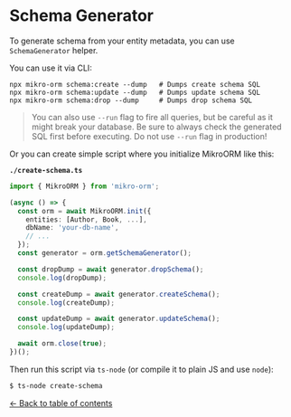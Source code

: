 ---
---

# Schema Generator

To generate schema from your entity metadata, you can use `SchemaGenerator` helper. 

You can use it via CLI: 

```shell script
npx mikro-orm schema:create --dump   # Dumps create schema SQL
npx mikro-orm schema:update --dump   # Dumps update schema SQL
npx mikro-orm schema:drop --dump     # Dumps drop schema SQL
```

> You can also use `--run` flag to fire all queries, but be careful as it might break your
> database. Be sure to always check the generated SQL first before executing. Do not use
> `--run` flag in production! 

Or you can create simple script where you initialize MikroORM like this:

**`./create-schema.ts`**

```typescript
import { MikroORM } from 'mikro-orm';

(async () => {
  const orm = await MikroORM.init({
    entities: [Author, Book, ...],
    dbName: 'your-db-name',
    // ...
  });
  const generator = orm.getSchemaGenerator();

  const dropDump = await generator.dropSchema();
  console.log(dropDump);

  const createDump = await generator.createSchema();
  console.log(createDump);

  const updateDump = await generator.updateSchema();
  console.log(updateDump);

  await orm.close(true);
})();
```

Then run this script via `ts-node` (or compile it to plain JS and use `node`):

```bash
$ ts-node create-schema
```

[&larr; Back to table of contents](index.md#table-of-contents)
